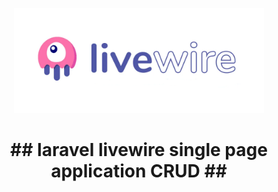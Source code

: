 <p align="center"><a href="#" target="_blank"><img src="public/livewire.png" width="400"></a></p>
<h1 align="center">
## laravel livewire single page application CRUD  ##
</h1>

